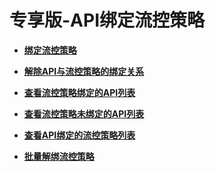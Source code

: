# 专享版-API绑定流控策略<a name="ZH-CN_TOPIC_0259167171"></a>

 

-   **[绑定流控策略](绑定流控策略.md)**  

-   **[解除API与流控策略的绑定关系](解除API与流控策略的绑定关系.md)**  

-   **[查看流控策略绑定的API列表](查看流控策略绑定的API列表.md)**  

-   **[查看流控策略未绑定的API列表](查看流控策略未绑定的API列表.md)**  

-   **[查看API绑定的流控策略列表](查看API绑定的流控策略列表.md)**  

-   **[批量解绑流控策略](批量解绑流控策略.md)**  


